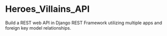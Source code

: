 # Heroes_Villains_API
Build a REST web API in Django REST Framework utilizing multiple apps and foreign key model relationships.